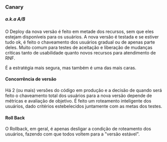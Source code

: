 ### Canary

##### a.k.a A/B

O Deploy da nova versão é feito em metade dos recursos, sem que eles estejam disponíveis para os usuários.
A nova versão é testada e se estiver tudo ok, é feito o chaveamento dos usuários gradual ou de apenas parte deles.
Muito comum para testes de aceitação e liberação de mudanças criticas tanto de usabilidade quanto novos recursos para atendimento de RNF.

É a estratégia mais segura, mas também é uma das mais caras. 

#### Concorrência de versão
Há 2 (ou mais) versões do código em produção e a decisão de quando será feito o chaveamento total dos usuários para a nova versão depende de métricas e avaliação de objetivo.
É feito um roteamento inteligente dos usuários, dado critérios estebelecidos juntamente com as metas dos testes. 
    
#### Roll Back

O Rollback, em geral, é apenas desligar a condição de roteamento dos usuários, fazendo com que todos voltem para a "versão estável".
    
 
